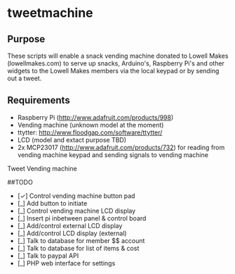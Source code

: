 tweetmachine
============

## Purpose
 These scripts will enable a snack vending machine donated to Lowell Makes (lowellmakes.com) to serve up snacks, Arduino's, Raspberry Pi's and other widgets to the Lowell Makes members via the local keypad or by sending out a tweet.
 
## Requirements
 - Raspberry Pi (http://www.adafruit.com/products/998)
 - Vending machine (unknown model at the moment)
 - ttytter: http://www.floodgap.com/software/ttytter/
 - LCD (model and extact purpose TBD)
 - 2x MCP23017 (http://www.adafruit.com/products/732) for reading from vending machine keypad and sending signals to vending machine

Tweet Vending machine

##TODO

 - [✓] Control vending machine button pad
 - [_] Add button to initiate 
 - [_] Control vending machine LCD display
 - [_] Insert pi inbetween panel & control board
 - [_] Add/control external LCD display
 - [_] Add/control LCD display (external)
 - [_] Talk to database for member $$ account
 - [_] Talk to database for list of items & cost
 - [_] Talk to paypal API
 - [_] PHP web interface for settings
